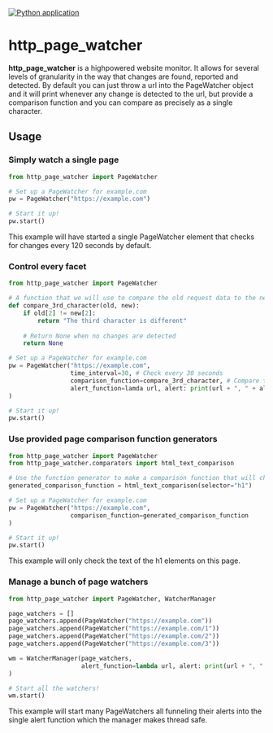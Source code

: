[![Python application](https://github.com/obver-se/http_page_monitor/actions/workflows/python-app.yml/badge.svg)](https://github.com/obver-se/http_page_monitor/actions/workflows/python-app.yml)
# http\_page\_watcher
**http\_page\_watcher** is a highpowered website monitor. It allows for several levels of granularity in the way that changes are found, reported and detected. By default you can just throw a url into the PageWatcher object and it will print whenever any change is detected to the url, but provide a comparison function and you can compare as precisely as a single character.

## Usage

### Simply watch a single page

``` python
from http_page_watcher import PageWatcher

# Set up a PageWatcher for example.com
pw = PageWatcher("https://example.com")

# Start it up!
pw.start()
```

This example will have started a single PageWatcher element that checks for changes every 120 seconds by default.

### Control every facet

``` python
from http_page_watcher import PageWatcher

# A function that we will use to compare the old request data to the new request data
def compare_3rd_character(old, new):
    if old[2] != new[2]:
        return "The third character is different"
	
    # Return None when no changes are detected
    return None

# Set up a PageWatcher for example.com
pw = PageWatcher("https://example.com",
                 time_interval=30, # Check every 30 seconds
                 comparison_function=compare_3rd_character, # Compare the third character of this page
                 alert_function=lamda url, alert: print(url + ", " + alert) # Use the stdout to for alerts
)

# Start it up!
pw.start()
```

### Use provided page comparison function generators

``` python
from http_page_watcher import PageWatcher
from http_page_watcher.comparators import html_text_comparison

# Use the function generator to make a comparison function that will check the h1 tag's text
generated_comparison_function = html_text_comparison(selector="h1")

# Set up a PageWatcher for example.com
pw = PageWatcher("https://example.com",
                 comparison_function=generated_comparison_function
)

# Start it up!
pw.start()
```

This example will only check the text of the h1 elements on this page.

### Manage a bunch of page watchers

``` python
from http_page_watcher import PageWatcher, WatcherManager

page_watchers = []
page_watchers.append(PageWatcher("https://example.com"))
page_watchers.append(PageWatcher("https://example.com/1"))
page_watchers.append(PageWatcher("https://example.com/2"))
page_watchers.append(PageWatcher("https://example.com/3"))

wm = WatcherManager(page_watchers, 
                    alert_function=lambda url, alert: print(url + ", " + alert)
)

# Start all the watchers!
wm.start()
```

This example will start many PageWatchers all funneling their alerts into the single alert function which the manager makes thread safe.

